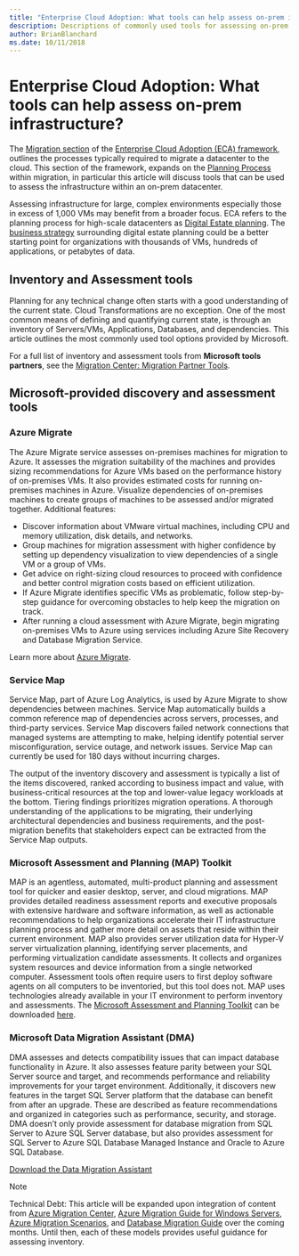 ```yaml
---
title: "Enterprise Cloud Adoption: What tools can help assess on-prem infrastructure?"
description: Descriptions of commonly used tools for assessing on-prem infrastructure
author: BrianBlanchard
ms.date: 10/11/2018
---
```


# Enterprise Cloud Adoption: What tools can help assess on-prem infrastructure?

The [Migration section](overview.md) of the [Enterprise Cloud Adoption (ECA) framework](../../overview.md), outlines the processes typically required to migrate a datacenter to the cloud. This section of the framework, expands on the [Planning Process](overview.md) within migration, in particular this article will discuss tools that can be used to assess the infrastructure within an on-prem datacenter.

Assessing infrastructure for large, complex environments especially those in excess of 1,000 VMs may benefit from a broader focus. ECA refers to the planning process for high-scale datacenters as [Digital Estate planning](../../business-strategy/digital-estate.md). The [business strategy](../../business-strategy/overview.md) surrounding digital estate planning could be a better starting point for organizations with thousands of VMs, hundreds of applications, or petabytes of data.

## Inventory and Assessment tools

Planning for any technical change often starts with a good understanding of the current state. Cloud Transformations are no exception. One of the most common means of defining and quantifying current state, is through an inventory of Servers/VMs, Applications, Databases, and dependencies. This article outlines the most commonly used tool options provided by Microsoft.

For a full list of inventory and assessment tools from **Microsoft tools partners**, see the [Migration Center: Migration Partner Tools](https://azure.microsoft.com/en-us/migration/partners/).

## Microsoft-provided discovery and assessment tools

### Azure Migrate

The Azure Migrate service assesses on-premises machines for migration to Azure. It assesses the migration suitability of the machines and provides sizing recommendations for Azure VMs based on the performance history of on-premises VMs. It also provides estimated costs for running on-premises machines in Azure. Visualize dependencies of on-premises machines to create groups of machines to be assessed and/or migrated together. Additional features:

* Discover information about VMware virtual machines, including CPU and memory utilization, disk details, and networks.
* Group machines for migration assessment with higher confidence by setting up dependency visualization to view dependencies of a single VM or a group of VMs.
* Get advice on right-sizing cloud resources to proceed with confidence and better control migration costs based on efficient utilization.
* If Azure Migrate identifies specific VMs as problematic, follow step-by-step guidance for overcoming obstacles to help keep the migration on track.
* After running a cloud assessment with Azure Migrate, begin migrating on-premises VMs to Azure using services including Azure Site Recovery and Database Migration Service. 

Learn more about [Azure Migrate](https://azure.microsoft.com/en-in/services/azure-migrate/).

### Service Map

Service Map, part of Azure Log Analytics, is used by Azure Migrate to show dependencies between machines. Service Map automatically builds a common reference map of dependencies across servers, processes, and third-party services. Service Map discovers failed network connections that managed systems are attempting to make, helping identify potential server misconfiguration, service outage, and network issues. Service Map can currently be used for 180 days without incurring charges.

The output of the inventory discovery and assessment is typically a list of the items discovered, ranked according to business impact and value, with business-critical resources at the top and lower-value legacy workloads at the bottom. Tiering findings prioritizes migration operations. A thorough understanding of the applications to be migrating, their underlying architectural dependencies and business requirements, and the post-migration benefits that stakeholders expect can be extracted from the Service Map outputs.

### Microsoft Assessment and Planning (MAP) Toolkit

MAP is an agentless, automated, multi-product planning and assessment tool for quicker and easier desktop, server, and cloud migrations. MAP provides detailed readiness assessment reports and executive proposals with extensive hardware and software information, as well as actionable recommendations to help organizations accelerate their IT infrastructure planning process and gather more detail on assets that reside within their current environment. MAP also provides server utilization data for Hyper-V server virtualization planning, identifying server placements, and performing virtualization candidate assessments. It collects and organizes system resources and device information from a single networked computer. Assessment tools often require users to first deploy software agents on all computers to be inventoried, but this tool does not. MAP uses technologies already available in your IT environment to perform inventory and assessments.
The [Microsoft Assessment and Planning Toolkit](http://go.microsoft.com/fwlink/?LinkId=313396) can be downloaded [here](http://go.microsoft.com/fwlink/?LinkId=313396).

### Microsoft Data Migration Assistant (DMA)

DMA assesses and detects compatibility issues that can impact database functionality in Azure. It also assesses feature parity between your SQL Server source and target, and recommends performance and reliability improvements for your target environment. Additionally, it discovers new features in the target SQL Server platform that the database can benefit from after an upgrade. These are described as feature recommendations and organized in categories such as performance, security, and storage. DMA doesn’t only provide assessment for database migration from SQL Server to Azure SQL Server database, but also provides assessment for SQL Server to Azure SQL Database Managed Instance and Oracle to Azure SQL Database.

[Download the Data Migration Assistant](https://datamigration.microsoft.com/)

> [!NOTE]
> Technical Debt: This article will be expanded upon integration of content from [Azure Migration Center](https://azure.microsoft.com/en-in/migration/), [Azure Migration Guide for Windows Servers](https://azure.microsoft.com/mediahandler/files/resourcefiles/azure-migration-guide-for-windows-server/Azure_Migration_Guide_for_Windows_Server.pdf), [Azure Migration Scenarios](https://docs.microsoft.com/en-us/azure/migrate/migrate-scenarios-assessment), and [Database Migration Guide](https://datamigration.microsoft.com/) over the coming months. Until then, each of these models provides useful guidance for assessing inventory.